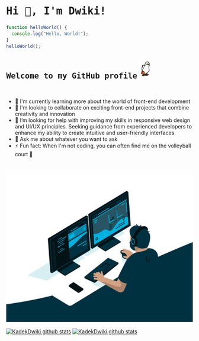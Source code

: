 <div  align="ce">
  <h1><samp>Hi 👋, I'm Dwiki!</samp></h1>

  ```javascript
  function helloWorld() {
    console.log("Hello, World!");
  }
  helloWorld();
  ```
  <h2><samp>Welcome to my GitHub profile</samp><img height="50" src="bebek.gif" alt="Hello"> </h1>
  <br>
  
  - 🌱 I'm currently learning more about the world of front-end development 
  - 👯 I'm looking to collaborate on exciting front-end projects that combine creativity and innovation
  - 🤔 I’m looking for help with improving my skills in responsive web design and UI/UX principles. Seeking guidance from experienced developers to enhance my ability to create intuitive and user-friendly interfaces.
  - 💬 Ask me about whatever you want to ask
  - ⚡ Fun fact: When I'm not coding, you can often find me on the volleyball court 🏐
  <br/>

  <p align="center">
    <a href="#"><img height="400" width="600" src="coding.gif" alt="Kadek Dwiki"></a>
  </p>
  <p>
    <a href="#"><img src="https://github-readme-stats.vercel.app/api?username=KadekDwiki&hide_border=true&show_icons=true" alt="KadekDwiki github stats"></a>
    <a href="#"><img src="https://github-readme-stats.vercel.app/api/top-langs/?username=KadekDwiki&layout=compact" alt="KadekDwiki github stats"></a>
  </p>
</div>
